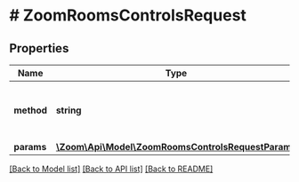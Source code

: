 # # ZoomRoomsControlsRequest

## Properties

Name | Type | Description | Notes
------------ | ------------- | ------------- | -------------
**method** | **string** | The method that you would like to control. | [optional]
**params** | [**\Zoom\Api\Model\ZoomRoomsControlsRequestParams**](ZoomRoomsControlsRequestParams.md) |  | [optional]

[[Back to Model list]](../../README.md#models) [[Back to API list]](../../README.md#endpoints) [[Back to README]](../../README.md)
